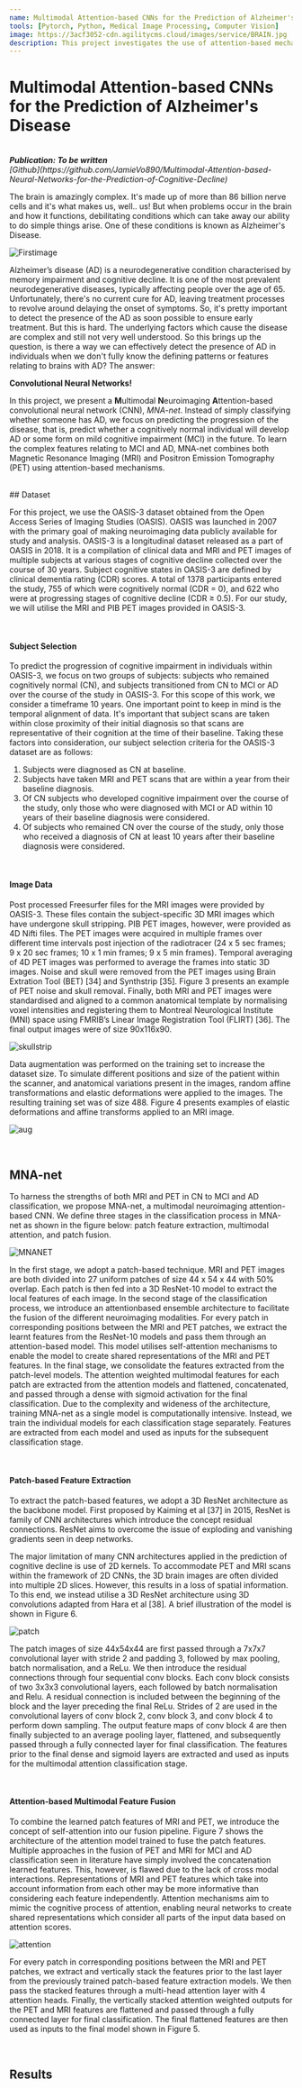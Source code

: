 ```yaml
---
name: Multimodal Attention-based CNNs for the Prediction of Alzheimer's Disease
tools: [Pytorch, Python, Medical Image Processing, Computer Vision]
image: https://3acf3052-cdn.agilitycms.cloud/images/service/BRAIN.jpg
description: This project investigates the use of attention-based mechanisms in the fusion of MRI and PET images to predict the progression of Alzheimer's disease.
---
```


# Multimodal Attention-based CNNs for the Prediction of Alzheimer's Disease
<br>
<i><b>Publication: To be written</b></i>
<br><i>[Github](https://github.com/JamieVo890/Multimodal-Attention-based-Neural-Networks-for-the-Prediction-of-Cognitive-Decline)</i>


The brain is amazingly complex. It's made up of more than 86 billion nerve cells and it's what makes us, well.. us! But when problems occur in the brain and how it functions, debilitating conditions which can take away our ability to do simple things arise. One of these conditions is known as Alzheimer's Disease.

![Firstimage](https://media.istockphoto.com/id/1358833655/vector/vector-illustration-of-confused-man-with-mess-in-his-head.jpg?s=612x612&w=0&k=20&c=8sJzusexsxa5wKxwezZgOS7HQA7PJ6HOk9T5CqbjjgE=)

Alzheimer’s disease (AD) is a neurodegenerative condition characterised by memory
impairment and cognitive decline. It is one of the most prevalent neurodegenerative diseases,
typically affecting people over the age of 65. Unfortunately, there's 
no current cure for AD, leaving treatment processes to revolve around delaying the onset of symptoms. So, it's pretty important to detect the presence of the AD as soon possible to ensure early treatment. But this is hard. The underlying factors which cause the disease are complex and still not very well understood. So this brings up the question, is there a way we can effectively detect the presence of AD in individuals when we don't fully know the defining patterns or features relating to brains with AD? The answer:

<b>Convolutional Neural Networks!</b>

In this project, we present a <b>M</b>ultimodal <b>N</b>euroimaging <b>A</b>ttention-based convolutional neural network (CNN), <i>MNA-net</i>. Instead of simply classifying whether someone has AD, we focus on predicting the progression of the disease, that is, predict whether a cognitively normal individual will develop AD or some form on mild cognitive impairment (MCI) in the future. To learn the complex features relating to MCI and AD, MNA-net combines both Magnetic Resonance Imaging (MRI) and Positron Emission Tomography (PET) using attention-based mechanisms.

<br>
## Dataset

For this project, we use the OASIS-3 dataset obtained from the Open Access Series of Imaging Studies (OASIS). OASIS was launched in 2007 with the primary goal of making neuroimaging data publicly available for study and analysis. OASIS-3 is a longitudinal dataset released as a part of OASIS in 2018. It is a compilation of clinical data and MRI and PET images of multiple subjects at various stages of cognitive decline collected over the course of 30 years. Subject cognitive states in OASIS-3 are defined by clinical dementia rating (CDR) scores. A total of 1378 participants entered the study, 755 of which were cognitively normal (CDR = 0), and 622 who were at progressing stages of cognitive decline (CDR ≥ 0.5). For our study, we will utilise the MRI and PIB PET images provided in OASIS-3.

<br>

#### Subject Selection

To predict the progression of cognitive impairment in individuals within OASIS-3,
we focus on two groups of subjects: subjects who remained cognitively normal (CN), and subjects transitioned from CN to MCI or AD over the course of the study in OASIS-3. For
this scope of this work, we consider a timeframe 10 years. One important point to keep in mind
is the temporal alignment of data. It's important that subject scans are taken within close proximity of their initial diagnosis so that scans are representative of their cognition at the time of their baseline. Taking these factors into consideration, our subject selection criteria for the OASIS-3 dataset are as follows:
1. Subjects were diagnosed as CN at baseline.
2. Subjects have taken MRI and PET scans that are within a year from their
baseline diagnosis.
3. Of CN subjects who developed cognitive impairment over the course of the
study, only those who were diagnosed with MCI or AD within 10 years of
their baseline diagnosis were considered.
4. Of subjects who remained CN over the course of the study, only those who
received a diagnosis of CN at least 10 years after their baseline diagnosis were
considered.

<br>

#### Image Data

Post processed Freesurfer files for the MRI images were provided by OASIS-3. These
files contain the subject-specific 3D MRI images which have undergone skull stripping. PIB PET images, however, were provided as 4D Nifti files. The PET images
were acquired in multiple frames over different time intervals post injection of the radiotracer (24 x 5 sec frames; 9 x 20 sec frames; 10 x 1 min frames; 9 x 5 min frames).
Temporal averaging of 4D PET images was performed to average the frames into
static 3D images. Noise and skull were removed from the PET images using Brain
Extration Tool (BET) [34] and Synthstrip [35]. Figure 3 presents an example of
PET noise and skull removal. Finally, both MRI and PET images were standardised and aligned to a common anatomical template by normalising voxel intensities
and registering them to Montreal Neurological Institute (MNI) space using FMRIB’s
Linear Image Registration Tool (FLIRT) [36]. The final output images were of size
90x116x90.

![skullstrip](https://github.com/JamieVo890/Multimodal-Attention-based-Neural-Networks-for-the-Prediction-of-Cognitive-Decline/assets/70950884/4142d03d-f255-4f75-aabc-8cf54d6ffeea)

Data augmentation was performed on the training set to increase the dataset size. To
simulate different positions and size of the patient within the scanner, and anatomical variations present in the images, random affine transformations and elastic deformations were applied to the images. The resulting training set was of size 488.
Figure 4 presents examples of elastic deformations and affine transforms applied to
an MRI image.

![aug](https://github.com/JamieVo890/Multimodal-Attention-based-Neural-Networks-for-the-Prediction-of-Cognitive-Decline/assets/70950884/2b733000-e4a6-4e97-825e-abe46670d127)

<br>

## MNA-net
To harness the strengths of both MRI and PET in CN to MCI and AD classification,
we propose MNA-net, a multimodal neuroimaging attention-based CNN. We define
three stages in the classification process in MNA-net as shown in the figure below: patch
feature extraction, multimodal attention, and patch fusion.

![MNANET](https://user-images.githubusercontent.com/70950884/277098743-8658a856-293d-479b-b859-1a847c5c58fe.png)

In the first stage, we adopt a patch-based technique. MRI and PET images are
both divided into 27 uniform patches of size 44 x 54 x 44 with 50% overlap. Each
patch is then fed into a 3D ResNet-10 model to extract the local features of each
image. In the second stage of the classification process, we introduce an attentionbased ensemble architecture to facilitate the fusion of the different neuroimaging
modalities. For every patch in corresponding positions between the MRI and PET
patches, we extract the learnt features from the ResNet-10 models and pass them
through an attention-based model. This model utilises self-attention mechanisms to
enable the model to create shared representations of the MRI and PET features. In
the final stage, we consolidate the features extracted from the patch-level models.
The attention weighted multimodal features for each patch are extracted from the
attention models and flattened, concatenated, and passed through a dense with
sigmoid activation for the final classification.
Due to the complexity and wideness of the architecture, training MNA-net as a
single model is computationally intensive. Instead, we train the individual models
for each classification stage separately. Features are extracted from each model and
used as inputs for the subsequent classification stage.

<br>

#### Patch-based Feature Extraction
To extract the patch-based features, we adopt a 3D ResNet architecture as the
backbone model. First proposed by Kaiming et al [37] in 2015, ResNet is family of
CNN architectures which introduce the concept residual connections. ResNet aims
to overcome the issue of exploding and vanishing gradients seen in deep networks.

The major limitation of many CNN architectures applied in the prediction of
cognitive decline is use of 2D kernels. To accommodate PET and MRI scans within
the framework of 2D CNNs, the 3D brain images are often divided into multiple
2D slices. However, this results in a loss of spatial information. To this end, we
instead utilise a 3D ResNet architecture using 3D convolutions adapted from Hara
et al [38]. A brief illustration of the model is shown in Figure 6. 

![patch](https://user-images.githubusercontent.com/70950884/277109747-de9d45c0-1998-4e86-9f44-b512247b95da.png)

The patch images of size 44x54x44 are first passed through a 7x7x7 convolutional layer with stride 2
and padding 3, followed by max pooling, batch normalisation, and a ReLu. We then
introduce the residual connections through four sequential conv blocks. Each conv
block consists of two 3x3x3 convolutional layers, each followed by batch normalisation and Relu. A residual connection is included between the beginning of the block
and the layer preceding the final ReLu. Strides of 2 are used in the convolutional
layers of conv block 2, conv block 3, and conv block 4 to perform down sampling.
The output feature maps of conv block 4 are then finally subjected to an average
pooling layer, flattened, and subsequently passed through a fully connected layer
for final classification. The features prior to the final dense and sigmoid layers are
extracted and used as inputs for the multimodal attention classification stage.

<br>

#### Attention-based Multimodal Feature Fusion
To combine the learned patch features of MRI and PET, we introduce the concept of
self-attention into our fusion pipeline. Figure 7 shows the architecture of the attention model trained to fuse the patch features. Multiple approaches in the fusion of
PET and MRI for MCI and AD classification seen in literature have simply involved
the concatenation learned features. This, however, is flawed due to the lack of cross
modal interactions. Representations of MRI and PET features which take into account information from each other may be more informative than considering each
feature independently. Attention mechanisms aim to mimic the cognitive process of
attention, enabling neural networks to create shared representations which consider
all parts of the input data based on attention scores.

![attention](https://user-images.githubusercontent.com/70950884/277109752-0e5a9a65-8c52-4129-8086-e601ed9a533a.png)

For every patch in corresponding positions between the MRI and PET patches,
we extract and vertically stack the features prior to the last layer from the previously
trained patch-based feature extraction models. We then pass the stacked features
through a multi-head attention layer with 4 attention heads. Finally, the vertically
stacked attention weighted outputs for the PET and MRI features are flattened and
passed through a fully connected layer for final classification. The final flattened
features are then used as inputs to the final model shown in Figure 5.

<br>

## Results
